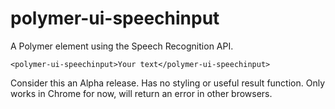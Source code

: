 polymer-ui-speechinput
======================

A Polymer element using the Speech Recognition API.

	<polymer-ui-speechinput>Your text</polymer-ui-speechinput>

Consider this an Alpha release. Has no styling or useful result function. Only works in Chrome for now, will return an error in other browsers.